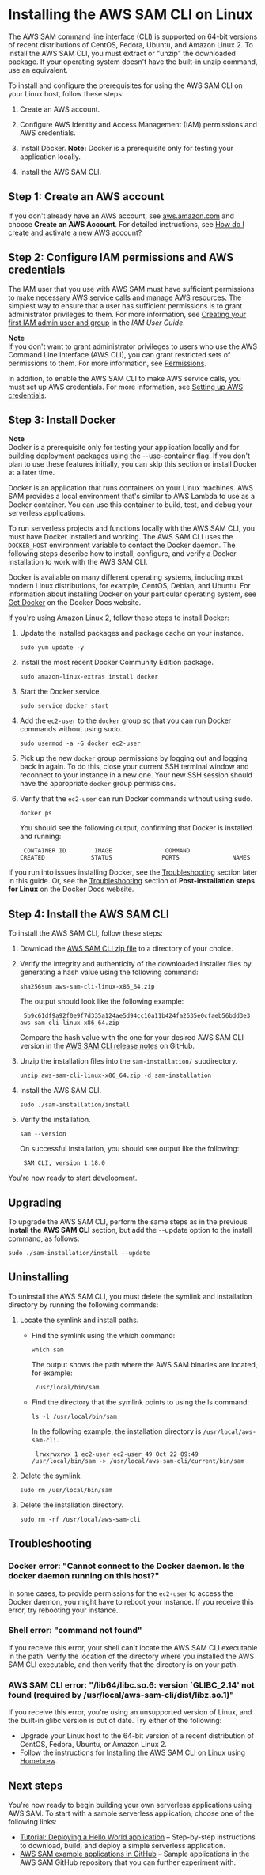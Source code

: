 # Installing the AWS SAM CLI on Linux<a name="serverless-sam-cli-install-linux"></a>

The AWS SAM command line interface \(CLI\) is supported on 64\-bit versions of recent distributions of CentOS, Fedora, Ubuntu, and Amazon Linux 2\. To install the AWS SAM CLI, you must extract or "unzip" the downloaded package\. If your operating system doesn't have the built\-in unzip command, use an equivalent\.

To install and configure the prerequisites for using the AWS SAM CLI on your Linux host, follow these steps:

1. Create an AWS account\.

1. Configure AWS Identity and Access Management \(IAM\) permissions and AWS credentials\.

1. Install Docker\. **Note:** Docker is a prerequisite only for testing your application locally\.

1. Install the AWS SAM CLI\.

## Step 1: Create an AWS account<a name="serverless-sam-cli-install-linux-aws-account"></a>

If you don't already have an AWS account, see [aws\.amazon\.com](https://aws.amazon.com/) and choose **Create an AWS Account**\. For detailed instructions, see [How do I create and activate a new AWS account?](http://aws.amazon.com/premiumsupport/knowledge-center/create-and-activate-aws-account/)

## Step 2: Configure IAM permissions and AWS credentials<a name="serverless-sam-cli-install-linux-iam-permissions"></a>

The IAM user that you use with AWS SAM must have sufficient permissions to make necessary AWS service calls and manage AWS resources\. The simplest way to ensure that a user has sufficient permissions is to grant administrator privileges to them\. For more information, see [Creating your first IAM admin user and group](https://docs.aws.amazon.com/IAM/latest/UserGuide/getting-started_create-admin-group.html) in the *IAM User Guide*\.

**Note**  
If you don't want to grant administrator privileges to users who use the AWS Command Line Interface \(AWS CLI\), you can grant restricted sets of permissions to them\. For more information, see [Permissions](sam-permissions.md)\.

In addition, to enable the AWS SAM CLI to make AWS service calls, you must set up AWS credentials\. For more information, see [Setting up AWS credentials](serverless-getting-started-set-up-credentials.md)\.

## Step 3: Install Docker<a name="serverless-sam-cli-install-linux-docker"></a>

**Note**  
Docker is a prerequisite only for testing your application locally and for building deployment packages using the \-\-use\-container flag\. If you don't plan to use these features initially, you can skip this section or install Docker at a later time\.

Docker is an application that runs containers on your Linux machines\. AWS SAM provides a local environment that's similar to AWS Lambda to use as a Docker container\. You can use this container to build, test, and debug your serverless applications\.

To run serverless projects and functions locally with the AWS SAM CLI, you must have Docker installed and working\. The AWS SAM CLI uses the `DOCKER_HOST` environment variable to contact the Docker daemon\. The following steps describe how to install, configure, and verify a Docker installation to work with the AWS SAM CLI\.

Docker is available on many different operating systems, including most modern Linux distributions, for example, CentOS, Debian, and Ubuntu\. For information about installing Docker on your particular operating system, see [Get Docker](https://docs.docker.com/get-docker/) on the Docker Docs website\.

If you're using Amazon Linux 2, follow these steps to install Docker:

1. Update the installed packages and package cache on your instance\.

   ```
   sudo yum update -y
   ```

1. Install the most recent Docker Community Edition package\.

   ```
   sudo amazon-linux-extras install docker
   ```

1. Start the Docker service\.

   ```
   sudo service docker start
   ```

1. Add the `ec2-user` to the `docker` group so that you can run Docker commands without using sudo\.

   ```
   sudo usermod -a -G docker ec2-user
   ```

1. Pick up the new `docker` group permissions by logging out and logging back in again\. To do this, close your current SSH terminal window and reconnect to your instance in a new one\. Your new SSH session should have the appropriate `docker` group permissions\.

1. Verify that the `ec2-user` can run Docker commands without using sudo\.

   ```
   docker ps
   ```

   You should see the following output, confirming that Docker is installed and running:

   ```
    CONTAINER ID        IMAGE               COMMAND             CREATED             STATUS              PORTS               NAMES
   ```

If you run into issues installing Docker, see the [Troubleshooting](#serverless-sam-cli-install-linux-troubleshooting) section later in this guide\. Or, see the [Troubleshooting](https://docs.docker.com/engine/install/linux-postinstall/#troubleshooting) section of **Post\-installation steps for Linux** on the Docker Docs website\.

## Step 4: Install the AWS SAM CLI<a name="serverless-sam-cli-install-linux-sam-cli"></a>

To install the AWS SAM CLI, follow these steps:

1. Download the [AWS SAM CLI zip file](https://github.com/aws/aws-sam-cli/releases/latest/download/aws-sam-cli-linux-x86_64.zip) to a directory of your choice\.

1. Verify the integrity and authenticity of the downloaded installer files by generating a hash value using the following command:

   ```
   sha256sum aws-sam-cli-linux-x86_64.zip
   ```

   The output should look like the following example:

   ```
    5b9c61df9a92f0e9f7d335a124ae5d94cc10a11b424fa2635e0cfaeb56bdd3e3  aws-sam-cli-linux-x86_64.zip
   ```

   Compare the hash value with the one for your desired AWS SAM CLI version in the [AWS SAM CLI release notes](https://github.com/aws/aws-sam-cli/releases/latest) on GitHub\.

1. Unzip the installation files into the `sam-installation/` subdirectory\.

   ```
   unzip aws-sam-cli-linux-x86_64.zip -d sam-installation
   ```

1. Install the AWS SAM CLI\.

   ```
   sudo ./sam-installation/install
   ```

1. Verify the installation\.

   ```
   sam --version
   ```

   On successful installation, you should see output like the following:

   ```
    SAM CLI, version 1.18.0
   ```

You're now ready to start development\.

## Upgrading<a name="serverless-sam-cli-install-linux-upgrading"></a>

To upgrade the AWS SAM CLI, perform the same steps as in the previous **Install the AWS SAM CLI** section, but add the \-\-update option to the install command, as follows:

```
sudo ./sam-installation/install --update
```

## Uninstalling<a name="serverless-sam-cli-install-linux-uninstalling"></a>

To uninstall the AWS SAM CLI, you must delete the symlink and installation directory by running the following commands:

1. Locate the symlink and install paths\.
   + Find the symlink using the which command:

     ```
     which sam
     ```

     The output shows the path where the AWS SAM binaries are located, for example:

     ```
      /usr/local/bin/sam
     ```
   + Find the directory that the symlink points to using the ls command:

     ```
     ls -l /usr/local/bin/sam
     ```

     In the following example, the installation directory is `/usr/local/aws-sam-cli`\.

     ```
      lrwxrwxrwx 1 ec2-user ec2-user 49 Oct 22 09:49 /usr/local/bin/sam -> /usr/local/aws-sam-cli/current/bin/sam
     ```

1. Delete the symlink\.

   ```
   sudo rm /usr/local/bin/sam
   ```

1. Delete the installation directory\.

   ```
   sudo rm -rf /usr/local/aws-sam-cli
   ```

## Troubleshooting<a name="serverless-sam-cli-install-linux-troubleshooting"></a>

### Docker error: "Cannot connect to the Docker daemon\. Is the docker daemon running on this host?"<a name="serverless-sam-cli-install-linux-troubleshooting-docker-deamon"></a>

In some cases, to provide permissions for the `ec2-user` to access the Docker daemon, you might have to reboot your instance\. If you receive this error, try rebooting your instance\.

### Shell error: "command not found"<a name="serverless-sam-cli-install-linux-troubleshooting-sam-cli-not-found"></a>

If you receive this error, your shell can't locate the AWS SAM CLI executable in the path\. Verify the location of the directory where you installed the AWS SAM CLI executable, and then verify that the directory is on your path\.

### AWS SAM CLI error: "/lib64/libc\.so\.6: version `GLIBC\_2\.14' not found \(required by /usr/local/aws\-sam\-cli/dist/libz\.so\.1\)"<a name="serverless-sam-cli-install-linux-troubleshooting-sam-cli-missing-lib"></a>

If you receive this error, you're using an unsupported version of Linux, and the built\-in glibc version is out of date\. Try either of the following:
+ Upgrade your Linux host to the 64\-bit version of a recent distribution of CentOS, Fedora, Ubuntu, or Amazon Linux 2\.
+ Follow the instructions for [Installing the AWS SAM CLI on Linux using Homebrew](sam-cli-install-linux-alt.md)\.

## Next steps<a name="serverless-sam-cli-install-linux-next-steps"></a>

You're now ready to begin building your own serverless applications using AWS SAM\. To start with a sample serverless application, choose one of the following links:
+ [Tutorial: Deploying a Hello World application](serverless-getting-started-hello-world.md) – Step\-by\-step instructions to download, build, and deploy a simple serverless application\.
+ [AWS SAM example applications in GitHub](https://github.com/aws-samples/serverless-app-examples) – Sample applications in the AWS SAM GitHub repository that you can further experiment with\.